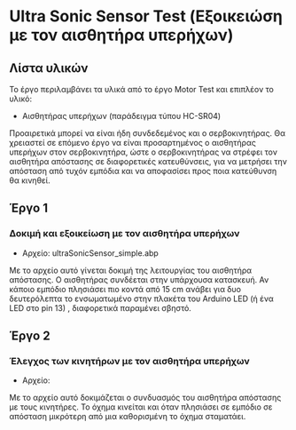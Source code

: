 # Ultra Sonic Sensor Test (Εξοικειώση με τον αισθητήρα υπερήχων)

## Λίστα υλικών

Το έργο περιλαμβάνει τα υλικά από το έργο Motor Test και επιπλέον το υλικό:
* Αισθητήρας υπερήχων (παράδειγμα τύπου HC-SR04)

Προαιρετικά μπορεί να είναι ήδη συνδεδεμένος και ο σερβοκινητήρας. Θα χρειαστεί σε επόμενο έργο να είναι προσαρτημένος ο αισθητήρας υπερήχων στον σερβοκινητήρα, ώστε ο σερβοκινητήρας να στρέφει τον αισθητήρα απόστασης σε διαφορετικές κατευθύνσεις, για να μετρήσει την απόσταση από τυχόν εμπόδια και να αποφασίσει προς ποια κατεύθυνση θα κινηθεί. 

## Έργο 1

### Δοκιμή και εξοικείωση με τον αισθητήρα υπερήχων

* Αρχείο: ultraSonicSensor_simple.abp

Με το αρχείο αυτό γίνεται δοκιμή της λειτουργίας του αισθητήρα απόστασης. Ο αισθητήρας συνδέεται στην υπάρχουσα κατασκευή. Αν κάποιο εμπόδιο πλησιάσει πιο κοντά από 15 cm ανάβει για δυο δευτερόλεπτα το ενσωματωμένο στην πλακέτα του Arduino LED (ή ένα LED στο pin 13) , διαφορετικά παραμένει σβηστό.

## Έργο 2

### Έλεγχος των κινητήρων με τον αισθητήρα υπερήχων

* Αρχείο: 

Με το αρχείο αυτό δοκιμάζεται ο συνδυασμός του αισθητήρα απόστασης με τους κινητήρες. Το όχημα κινείται και όταν πλησιάσει σε εμπόδιο σε απόσταση μικρότερη από μια καθορισμένη το όχημα σταματάει.

